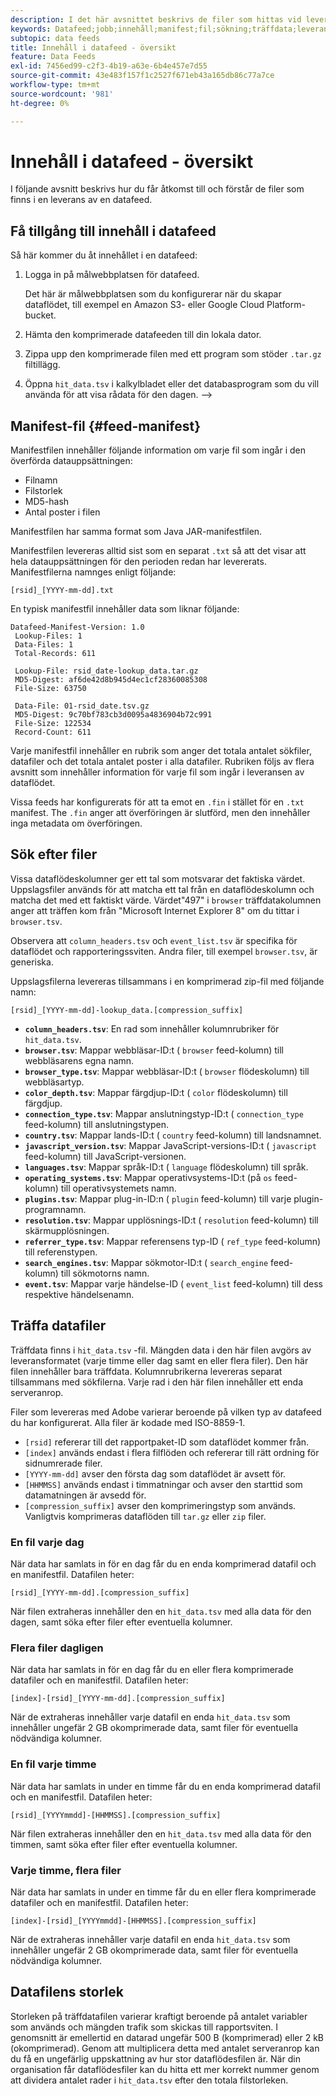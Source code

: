 ```yaml
---
description: I det här avsnittet beskrivs de filer som hittas vid leverans av en datafeed.
keywords: Datafeed;jobb;innehåll;manifest;fil;sökning;träffdata;leveransinnehåll
subtopic: data feeds
title: Innehåll i datafeed - översikt
feature: Data Feeds
exl-id: 7456ed99-c2f3-4b19-a63e-6b4e457e7d55
source-git-commit: 43e483f157f1c2527f671eb43a165db86c77a7ce
workflow-type: tm+mt
source-wordcount: '981'
ht-degree: 0%

---
```


# Innehåll i datafeed - översikt

I följande avsnitt beskrivs hur du får åtkomst till och förstår de filer som finns i en leverans av en datafeed.

## Få tillgång till innehåll i datafeed

Så här kommer du åt innehållet i en datafeed:

1. Logga in på målwebbplatsen för datafeed.

   Det här är målwebbplatsen som du konfigurerar när du skapar dataflödet, till exempel en Amazon S3- eller Google Cloud Platform-bucket.

1. Hämta den komprimerade datafeeden till din lokala dator.

1. Zippa upp den komprimerade filen med ett program som stöder `.tar.gz` filtillägg.

1. Öppna `hit_data.tsv` i kalkylbladet eller det databasprogram som du vill använda för att visa rådata för den dagen. —>

## Manifest-fil {#feed-manifest}

Manifestfilen innehåller följande information om varje fil som ingår i den överförda datauppsättningen:

* Filnamn
* Filstorlek
* MD5-hash
* Antal poster i filen

Manifestfilen har samma format som Java JAR-manifestfilen.

Manifestfilen levereras alltid sist som en separat `.txt` så att det visar att hela datauppsättningen för den perioden redan har levererats. Manifestfilerna namnges enligt följande:

```text
[rsid]_[YYYY-mm-dd].txt
```

En typisk manifestfil innehåller data som liknar följande:

```text
Datafeed-Manifest-Version: 1.0
 Lookup-Files: 1
 Data-Files: 1
 Total-Records: 611

 Lookup-File: rsid_date-lookup_data.tar.gz
 MD5-Digest: af6de42d8b945d4ec1cf28360085308
 File-Size: 63750

 Data-File: 01-rsid_date.tsv.gz
 MD5-Digest: 9c70bf783cb3d0095a4836904b72c991
 File-Size: 122534
 Record-Count: 611
```

Varje manifestfil innehåller en rubrik som anger det totala antalet sökfiler, datafiler och det totala antalet poster i alla datafiler. Rubriken följs av flera avsnitt som innehåller information för varje fil som ingår i leveransen av dataflödet.

Vissa feeds har konfigurerats för att ta emot en `.fin` i stället för en `.txt` manifest. The `.fin` anger att överföringen är slutförd, men den innehåller inga metadata om överföringen.

## Sök efter filer

Vissa dataflödeskolumner ger ett tal som motsvarar det faktiska värdet. Uppslagsfiler används för att matcha ett tal från en dataflödeskolumn och matcha det med ett faktiskt värde. Värdet&quot;497&quot; i `browser` träffdatakolumnen anger att träffen kom från &quot;Microsoft Internet Explorer 8&quot; om du tittar i `browser.tsv`.

Observera att `column_headers.tsv` och `event_list.tsv` är specifika för dataflödet och rapporteringssviten. Andra filer, till exempel `browser.tsv`, är generiska.

Uppslagsfilerna levereras tillsammans i en komprimerad zip-fil med följande namn:

```text
[rsid]_[YYYY-mm-dd]-lookup_data.[compression_suffix]
```

* **`column_headers.tsv`**: En rad som innehåller kolumnrubriker för `hit_data.tsv`.
* **`browser.tsv`**: Mappar webbläsar-ID:t ( `browser` feed-kolumn) till webbläsarens egna namn.
* **`browser_type.tsv`**: Mappar webbläsar-ID:t ( `browser` flödeskolumn) till webbläsartyp.
* **`color_depth.tsv`**: Mappar färgdjup-ID:t ( `color` flödeskolumn) till färgdjup.
* **`connection_type.tsv`**: Mappar anslutningstyp-ID:t ( `connection_type` feed-kolumn) till anslutningstypen.
* **`country.tsv`**: Mappar lands-ID:t ( `country` feed-kolumn) till landsnamnet.
* **`javascript_version.tsv`**: Mappar JavaScript-versions-ID:t ( `javascript` feed-kolumn) till JavaScript-versionen.
* **`languages.tsv`**: Mappar språk-ID:t ( `language` flödeskolumn) till språk.
* **`operating_systems.tsv`**: Mappar operativsystems-ID:t (på `os` feed-kolumn) till operativsystemets namn.
* **`plugins.tsv`**: Mappar plug-in-ID:n ( `plugin` feed-kolumn) till varje plugin-programnamn.
* **`resolution.tsv`**: Mappar upplösnings-ID:t ( `resolution` feed-kolumn) till skärmupplösningen.
* **`referrer_type.tsv`**: Mappar referensens typ-ID ( `ref_type` feed-kolumn) till referenstypen.
* **`search_engines.tsv`**: Mappar sökmotor-ID:t ( `search_engine` feed-kolumn) till sökmotorns namn.
* **`event.tsv`**: Mappar varje händelse-ID ( `event_list` feed-kolumn) till dess respektive händelsenamn.

## Träffa datafiler

Träffdata finns i `hit_data.tsv` -fil. Mängden data i den här filen avgörs av leveransformatet (varje timme eller dag samt en eller flera filer). Den här filen innehåller bara träffdata. Kolumnrubrikerna levereras separat tillsammans med sökfilerna. Varje rad i den här filen innehåller ett enda serveranrop.

Filer som levereras med Adobe varierar beroende på vilken typ av datafeed du har konfigurerat. Alla filer är kodade med ISO-8859-1.

* `[rsid]` refererar till det rapportpaket-ID som dataflödet kommer från.
* `[index]` används endast i flera filflöden och refererar till rätt ordning för sidnumrerade filer.
* `[YYYY-mm-dd]` avser den första dag som dataflödet är avsett för.
* `[HHMMSS]` används endast i timmatningar och avser den starttid som datamatningen är avsedd för.
* `[compression_suffix]` avser den komprimeringstyp som används. Vanligtvis komprimeras dataflöden till `tar.gz` eller `zip` filer.

### En fil varje dag

När data har samlats in för en dag får du en enda komprimerad datafil och en manifestfil. Datafilen heter:

`[rsid]_[YYYY-mm-dd].[compression_suffix]`

När filen extraheras innehåller den en `hit_data.tsv` med alla data för den dagen, samt söka efter filer efter eventuella kolumner.

### Flera filer dagligen

När data har samlats in för en dag får du en eller flera komprimerade datafiler och en manifestfil. Datafilen heter:

`[index]-[rsid]_[YYYY-mm-dd].[compression_suffix]`

När de extraheras innehåller varje datafil en enda `hit_data.tsv` som innehåller ungefär 2 GB okomprimerade data, samt filer för eventuella nödvändiga kolumner.

### En fil varje timme

När data har samlats in under en timme får du en enda komprimerad datafil och en manifestfil. Datafilen heter:

`[rsid]_[YYYYmmdd]-[HHMMSS].[compression_suffix]`

När filen extraheras innehåller den en `hit_data.tsv` med alla data för den timmen, samt söka efter filer efter eventuella kolumner.

### Varje timme, flera filer

När data har samlats in under en timme får du en eller flera komprimerade datafiler och en manifestfil. Datafilen heter:

`[index]-[rsid]_[YYYYmmdd]-[HHMMSS].[compression_suffix]`

När de extraheras innehåller varje datafil en enda `hit_data.tsv` som innehåller ungefär 2 GB okomprimerade data, samt filer för eventuella nödvändiga kolumner.

## Datafilens storlek

Storleken på träffdatafilen varierar kraftigt beroende på antalet variabler som används och mängden trafik som skickas till rapportsviten. I genomsnitt är emellertid en datarad ungefär 500 B (komprimerad) eller 2 kB (okomprimerad). Genom att multiplicera detta med antalet serveranrop kan du få en ungefärlig uppskattning av hur stor dataflödesfilen är. När din organisation får dataflödesfiler kan du hitta ett mer korrekt nummer genom att dividera antalet rader i `hit_data.tsv` efter den totala filstorleken.